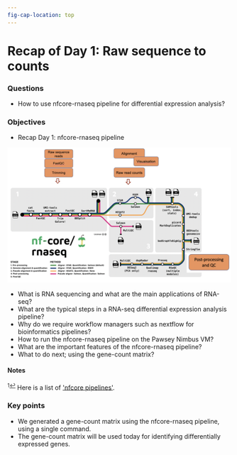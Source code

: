 ```yaml
---
fig-cap-location: top
---
```



# Recap of Day 1: Raw sequence to counts

<div class="questions">

### **Questions**
- How to use nfcore-rnaseq pipeline for differential expression analysis?
</div>  

<div class="objectives">

### **Objectives**
- Recap Day 1: nfcore-rnaseq pipeline
</div>  

![nfcore-rnaseq workflow](../fig/typical_and_nfcore_merged.png)


-   What is RNA sequencing and what are the main applications of RNA-seq?
-   What are the typical steps in a RNA-seq differential expression analysis pipeline?
-   Why do we require workflow managers such as nextflow for bioinformatics pipelines?
-   How to run the nfcore-rnaseq pipeline on the Pawsey Nimbus VM?
-   What are the important features of the nfcore-rnaseq pipeline?
-   What to do next; using the gene-count matrix?




#### Notes

<sup id="f1">1[↩](#a1)</sup> Here is a list of ['nfcore pipelines'](https://nf-co.re/pipelines/).



<div class="keypoints">

### **Key points**

- We generated a gene-count matrix using the nfcore-rnaseq pipeline, using a single command.
- The gene-count matrix will be used today for identifying differentially expressed genes.
</div>  